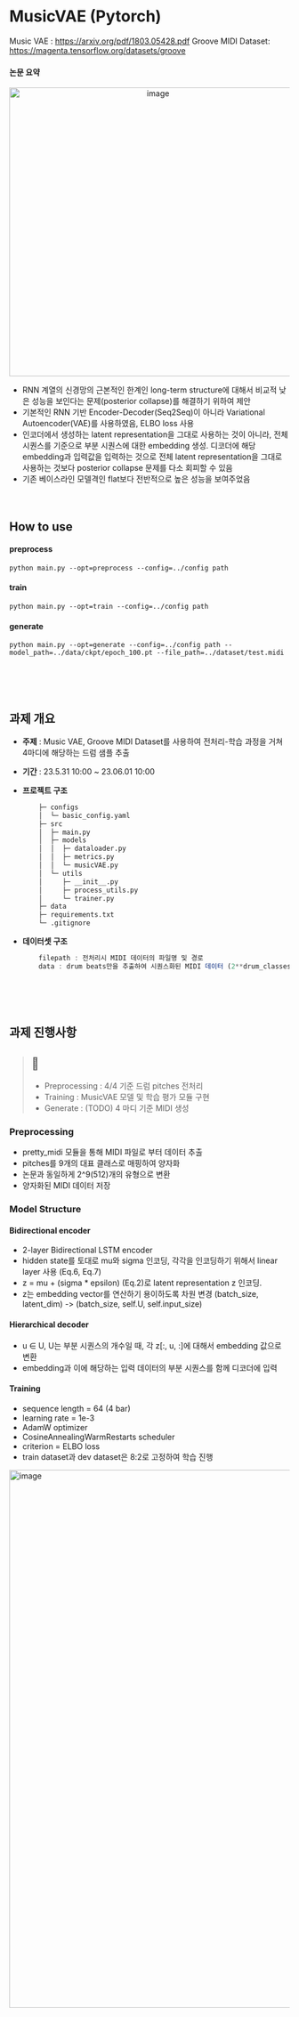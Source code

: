 # MusicVAE (Pytorch)
Music VAE : https://arxiv.org/pdf/1803.05428.pdf
Groove MIDI Dataset: https://magenta.tensorflow.org/datasets/groove

#### 논문 요약
<p align="center">
<img width="519" alt="image" src="https://github.com/EJueon/music_VAE/assets/93572176/44233bdf-8717-4471-bad1-3cbab582d77c">
</p>

- RNN 계열의 신경망의 근본적인 한계인 long-term structure에 대해서 비교적 낮은 성능을 보인다는 문제(posterior collapse)를 해결하기 위하여 제안
- 기본적인 RNN 기반 Encoder-Decoder(Seq2Seq)이 아니라 Variational Autoencoder(VAE)를 사용하였음, ELBO loss 사용
- 인코더에서 생성하는 latent representation을 그대로 사용하는 것이 아니라, 전체 시퀀스를 기준으로 부분 시퀀스에 대한 embedding 생성. 디코더에 해당 embedding과 입력값을 입력하는 것으로 전체 latent representation을 그대로 사용하는 것보다 posterior collapse 문제를 다소 회피할 수 있음
- 기존 베이스라인 모델격인 flat보다 전반적으로 높은 성능을 보여주었음 
<br /> <br /> <br /> 





## How to use
#### preprocess
```shell
python main.py --opt=preprocess --config=../config path
```

#### train
```shell
python main.py --opt=train --config=../config path
```
#### generate
```shell
python main.py --opt=generate --config=../config path --model_path=../data/ckpt/epoch_100.pt --file_path=../dataset/test.midi
```

<br /> <br /> <br /> 

## 과제 개요
- **주제** : Music VAE, Groove MIDI Dataset를 사용하여 전처리-학습 과정을 거쳐 4마디에 해당하는 드럼 샘플 추출
- **기간** : 23.5.31 10:00 ~ 23.06.01 10:00

- **프로젝트 구조**
        
    ```bash
        ├─ configs
        │  └─ basic_config.yaml
        ├─ src
        │  ├─ main.py
        │  ├─ models
        │  │  ├─ dataloader.py
        │  │  ├─ metrics.py
        │  │  └─ musicVAE.py
        │  └─ utils
        │     ├─ __init__.py
        │     ├─ process_utils.py
        │     └─ trainer.py
        ├─ data
        ├─ requirements.txt
        └─ .gitignore 
    ```
        
- **데이터셋 구조**
        
    ```jsx
        filepath : 전처리시 MIDI 데이터의 파일명 및 경로
        data : drum beats만을 추출하여 시퀀스화된 MIDI 데이터 (2**drum_classes)
    ```
<br /> <br /> <br /> 
## 과제 진행사항 

> ## 📌 
> - Preprocessing : 4/4 기준 드럼 pitches 전처리
> - Training : MusicVAE 모델 및 학습 평가 모듈 구현
> - Generate : (TODO) 4 마디 기준 MIDI 생성
    
### Preprocessing

- pretty_midi 모듈을 통해 MIDI 파일로 부터 데이터 추출
- pitches를 9개의 대표 클래스로 매핑하여 양자화 
- 논문과 동일하게 2^9(512)개의 유형으로 변환 
- 양자화된 MIDI 데이터 저장 


### Model Structure
#### Bidirectional encoder 
- 2-layer Bidirectional LSTM encoder
- hidden state를 토대로 mu와 sigma 인코딩, 각각을 인코딩하기 위해서 linear layer 사용 (Eq.6, Eq.7)
- z = mu + (sigma * epsilon) (Eq.2)로 latent representation z 인코딩. 
- z는 embedding vector를 연산하기 용이하도록 차원 변경 (batch_size, latent_dim)  -> (batch_size, self.U, self.input_size)       

#### Hierarchical decoder 
- u ∈ U, U는 부분 시퀀스의 개수일 때, 각 z[:, u, :]에 대해서 embedding 값으로 변환
- embedding과 이에 해당하는 입력 데이터의 부분 시퀀스를 함께 디코더에 입력


#### Training 
- sequence length = 64 (4 bar)
- learning rate = 1e-3
- AdamW optimizer 
- CosineAnnealingWarmRestarts scheduler
- criterion = ELBO loss
- train dataset과 dev dataset은 8:2로 고정하여 학습 진행 
<img width="967" alt="image" src="https://github.com/EJueon/music_VAE/assets/93572176/79966e93-17dc-480e-a04f-0262dc6cd4d1">
